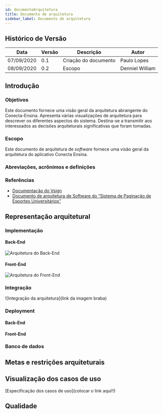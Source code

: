 ```yaml
---
id: documentoArquitetura
title: Documento de arquitetura
sidebar_label: Documento de arquitetura
---
```


## Histórico de Versão

| Data | Versão | Descrição | Autor |
|--------|-----------|---------------|---------|
| 07/09/2020 | 0.1 | Criação do documento | Paulo Lopes |
| 08/09/2020 | 0.2 | Escopo | Denniel William |


## Introdução

### Objetivos

Este documento fornece uma visão geral da arquitetura abrangente do Conecta-Ensina. Apresenta várias visualizações de arquitetura para descrever os diferentes aspectos do sistema. Destina-se a transmitir aos interessados as decisões arquiteturais significativas que foram tomadas.


### Escopo

Este documento de arquitetura de _software_ fornece uma visão geral da arquitetura do aplicativo Conecta Ensina.  

### Abreviações, acrônimos e definições

### Referências

* [Documentação do Vsign](https://fga-eps-mds.github.io/2019.2-Vsign/project/architectureDocument/)<br>
* [Documento de arquitetura de Software do “Sistema de Paginação de Esportes Universitários”](http://www.facom.ufu.br/~flavio/pds1/files/2016-01/Documento%20de%20Arquitetura%20de%20Software%20do%20SPEU%201-Exemplo-RUP.pdf)<br>


## Representação arquitetural

### Implementação

#### Back-End

![Arquitetura do Back-End](link)

#### Front-End

![Arquitetura do Front-End](link)

### Integração

![Integração da arquitetura](link da imagem braba)

### Deployment

#### Back-End

#### Front-End

### Banco de dados


## Metas e restrições arquiteturais


## Visualização dos casos de uso

[Especificação dos casos de uso](colocar o link aqui!!)


## Qualidade
